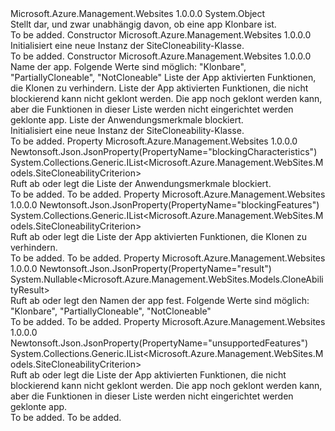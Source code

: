 <Type Name="SiteCloneability" FullName="Microsoft.Azure.Management.WebSites.Models.SiteCloneability">
  <TypeSignature Language="C#" Value="public class SiteCloneability" />
  <TypeSignature Language="ILAsm" Value=".class public auto ansi beforefieldinit SiteCloneability extends System.Object" />
  <TypeSignature Language="DocId" Value="T:Microsoft.Azure.Management.WebSites.Models.SiteCloneability" />
  <TypeSignature Language="VB.NET" Value="Public Class SiteCloneability" />
  <TypeSignature Language="F#" Value="type SiteCloneability = class" />
  <AssemblyInfo>
    <AssemblyName>Microsoft.Azure.Management.Websites</AssemblyName>
    <AssemblyVersion>1.0.0.0</AssemblyVersion>
  </AssemblyInfo>
  <Base>
    <BaseTypeName>System.Object</BaseTypeName>
  </Base>
  <Interfaces />
  <Docs>
    <summary>
            Stellt dar, und zwar unabhängig davon, ob eine app Klonbare ist.
            </summary>
    <remarks>To be added.</remarks>
  </Docs>
  <Members>
    <Member MemberName=".ctor">
      <MemberSignature Language="C#" Value="public SiteCloneability ();" />
      <MemberSignature Language="ILAsm" Value=".method public hidebysig specialname rtspecialname instance void .ctor() cil managed" />
      <MemberSignature Language="DocId" Value="M:Microsoft.Azure.Management.WebSites.Models.SiteCloneability.#ctor" />
      <MemberSignature Language="VB.NET" Value="Public Sub New ()" />
      <MemberType>Constructor</MemberType>
      <AssemblyInfo>
        <AssemblyName>Microsoft.Azure.Management.Websites</AssemblyName>
        <AssemblyVersion>1.0.0.0</AssemblyVersion>
      </AssemblyInfo>
      <Parameters />
      <Docs>
        <summary>
            Initialisiert eine neue Instanz der SiteCloneability-Klasse.
            </summary>
        <remarks>To be added.</remarks>
      </Docs>
    </Member>
    <Member MemberName=".ctor">
      <MemberSignature Language="C#" Value="public SiteCloneability (Nullable&lt;Microsoft.Azure.Management.WebSites.Models.CloneAbilityResult&gt; result = null, System.Collections.Generic.IList&lt;Microsoft.Azure.Management.WebSites.Models.SiteCloneabilityCriterion&gt; blockingFeatures = null, System.Collections.Generic.IList&lt;Microsoft.Azure.Management.WebSites.Models.SiteCloneabilityCriterion&gt; unsupportedFeatures = null, System.Collections.Generic.IList&lt;Microsoft.Azure.Management.WebSites.Models.SiteCloneabilityCriterion&gt; blockingCharacteristics = null);" />
      <MemberSignature Language="ILAsm" Value=".method public hidebysig specialname rtspecialname instance void .ctor(valuetype System.Nullable`1&lt;valuetype Microsoft.Azure.Management.WebSites.Models.CloneAbilityResult&gt; result, class System.Collections.Generic.IList`1&lt;class Microsoft.Azure.Management.WebSites.Models.SiteCloneabilityCriterion&gt; blockingFeatures, class System.Collections.Generic.IList`1&lt;class Microsoft.Azure.Management.WebSites.Models.SiteCloneabilityCriterion&gt; unsupportedFeatures, class System.Collections.Generic.IList`1&lt;class Microsoft.Azure.Management.WebSites.Models.SiteCloneabilityCriterion&gt; blockingCharacteristics) cil managed" />
      <MemberSignature Language="DocId" Value="M:Microsoft.Azure.Management.WebSites.Models.SiteCloneability.#ctor(System.Nullable{Microsoft.Azure.Management.WebSites.Models.CloneAbilityResult},System.Collections.Generic.IList{Microsoft.Azure.Management.WebSites.Models.SiteCloneabilityCriterion},System.Collections.Generic.IList{Microsoft.Azure.Management.WebSites.Models.SiteCloneabilityCriterion},System.Collections.Generic.IList{Microsoft.Azure.Management.WebSites.Models.SiteCloneabilityCriterion})" />
      <MemberSignature Language="VB.NET" Value="Public Sub New (Optional result As Nullable(Of CloneAbilityResult) = null, Optional blockingFeatures As IList(Of SiteCloneabilityCriterion) = null, Optional unsupportedFeatures As IList(Of SiteCloneabilityCriterion) = null, Optional blockingCharacteristics As IList(Of SiteCloneabilityCriterion) = null)" />
      <MemberSignature Language="F#" Value="new Microsoft.Azure.Management.WebSites.Models.SiteCloneability : Nullable&lt;Microsoft.Azure.Management.WebSites.Models.CloneAbilityResult&gt; * System.Collections.Generic.IList&lt;Microsoft.Azure.Management.WebSites.Models.SiteCloneabilityCriterion&gt; * System.Collections.Generic.IList&lt;Microsoft.Azure.Management.WebSites.Models.SiteCloneabilityCriterion&gt; * System.Collections.Generic.IList&lt;Microsoft.Azure.Management.WebSites.Models.SiteCloneabilityCriterion&gt; -&gt; Microsoft.Azure.Management.WebSites.Models.SiteCloneability" Usage="new Microsoft.Azure.Management.WebSites.Models.SiteCloneability (result, blockingFeatures, unsupportedFeatures, blockingCharacteristics)" />
      <MemberType>Constructor</MemberType>
      <AssemblyInfo>
        <AssemblyName>Microsoft.Azure.Management.Websites</AssemblyName>
        <AssemblyVersion>1.0.0.0</AssemblyVersion>
      </AssemblyInfo>
      <Parameters>
        <Parameter Name="result" Type="System.Nullable&lt;Microsoft.Azure.Management.WebSites.Models.CloneAbilityResult&gt;" />
        <Parameter Name="blockingFeatures" Type="System.Collections.Generic.IList&lt;Microsoft.Azure.Management.WebSites.Models.SiteCloneabilityCriterion&gt;" />
        <Parameter Name="unsupportedFeatures" Type="System.Collections.Generic.IList&lt;Microsoft.Azure.Management.WebSites.Models.SiteCloneabilityCriterion&gt;" />
        <Parameter Name="blockingCharacteristics" Type="System.Collections.Generic.IList&lt;Microsoft.Azure.Management.WebSites.Models.SiteCloneabilityCriterion&gt;" />
      </Parameters>
      <Docs>
        <param name="result">Name der app. Folgende Werte sind möglich: "Klonbare", "PartiallyCloneable", "NotCloneable"</param>
        <param name="blockingFeatures">Liste der App aktivierten Funktionen, die Klonen zu verhindern.</param>
        <param name="unsupportedFeatures">Liste der App aktivierten Funktionen, die nicht blockierend kann nicht geklont werden. Die app noch geklont werden kann, aber die Funktionen in dieser Liste werden nicht eingerichtet werden geklonte app.</param>
        <param name="blockingCharacteristics">Liste der Anwendungsmerkmale blockiert.</param>
        <summary>
            Initialisiert eine neue Instanz der SiteCloneability-Klasse.
            </summary>
        <remarks>To be added.</remarks>
      </Docs>
    </Member>
    <Member MemberName="BlockingCharacteristics">
      <MemberSignature Language="C#" Value="public System.Collections.Generic.IList&lt;Microsoft.Azure.Management.WebSites.Models.SiteCloneabilityCriterion&gt; BlockingCharacteristics { get; set; }" />
      <MemberSignature Language="ILAsm" Value=".property instance class System.Collections.Generic.IList`1&lt;class Microsoft.Azure.Management.WebSites.Models.SiteCloneabilityCriterion&gt; BlockingCharacteristics" />
      <MemberSignature Language="DocId" Value="P:Microsoft.Azure.Management.WebSites.Models.SiteCloneability.BlockingCharacteristics" />
      <MemberSignature Language="VB.NET" Value="Public Property BlockingCharacteristics As IList(Of SiteCloneabilityCriterion)" />
      <MemberSignature Language="F#" Value="member this.BlockingCharacteristics : System.Collections.Generic.IList&lt;Microsoft.Azure.Management.WebSites.Models.SiteCloneabilityCriterion&gt; with get, set" Usage="Microsoft.Azure.Management.WebSites.Models.SiteCloneability.BlockingCharacteristics" />
      <MemberType>Property</MemberType>
      <AssemblyInfo>
        <AssemblyName>Microsoft.Azure.Management.Websites</AssemblyName>
        <AssemblyVersion>1.0.0.0</AssemblyVersion>
      </AssemblyInfo>
      <Attributes>
        <Attribute>
          <AttributeName>Newtonsoft.Json.JsonProperty(PropertyName="blockingCharacteristics")</AttributeName>
        </Attribute>
      </Attributes>
      <ReturnValue>
        <ReturnType>System.Collections.Generic.IList&lt;Microsoft.Azure.Management.WebSites.Models.SiteCloneabilityCriterion&gt;</ReturnType>
      </ReturnValue>
      <Docs>
        <summary>
            Ruft ab oder legt die Liste der Anwendungsmerkmale blockiert.
            </summary>
        <value>To be added.</value>
        <remarks>To be added.</remarks>
      </Docs>
    </Member>
    <Member MemberName="BlockingFeatures">
      <MemberSignature Language="C#" Value="public System.Collections.Generic.IList&lt;Microsoft.Azure.Management.WebSites.Models.SiteCloneabilityCriterion&gt; BlockingFeatures { get; set; }" />
      <MemberSignature Language="ILAsm" Value=".property instance class System.Collections.Generic.IList`1&lt;class Microsoft.Azure.Management.WebSites.Models.SiteCloneabilityCriterion&gt; BlockingFeatures" />
      <MemberSignature Language="DocId" Value="P:Microsoft.Azure.Management.WebSites.Models.SiteCloneability.BlockingFeatures" />
      <MemberSignature Language="VB.NET" Value="Public Property BlockingFeatures As IList(Of SiteCloneabilityCriterion)" />
      <MemberSignature Language="F#" Value="member this.BlockingFeatures : System.Collections.Generic.IList&lt;Microsoft.Azure.Management.WebSites.Models.SiteCloneabilityCriterion&gt; with get, set" Usage="Microsoft.Azure.Management.WebSites.Models.SiteCloneability.BlockingFeatures" />
      <MemberType>Property</MemberType>
      <AssemblyInfo>
        <AssemblyName>Microsoft.Azure.Management.Websites</AssemblyName>
        <AssemblyVersion>1.0.0.0</AssemblyVersion>
      </AssemblyInfo>
      <Attributes>
        <Attribute>
          <AttributeName>Newtonsoft.Json.JsonProperty(PropertyName="blockingFeatures")</AttributeName>
        </Attribute>
      </Attributes>
      <ReturnValue>
        <ReturnType>System.Collections.Generic.IList&lt;Microsoft.Azure.Management.WebSites.Models.SiteCloneabilityCriterion&gt;</ReturnType>
      </ReturnValue>
      <Docs>
        <summary>
            Ruft ab oder legt die Liste der App aktivierten Funktionen, die Klonen zu verhindern.
            </summary>
        <value>To be added.</value>
        <remarks>To be added.</remarks>
      </Docs>
    </Member>
    <Member MemberName="Result">
      <MemberSignature Language="C#" Value="public Nullable&lt;Microsoft.Azure.Management.WebSites.Models.CloneAbilityResult&gt; Result { get; set; }" />
      <MemberSignature Language="ILAsm" Value=".property instance valuetype System.Nullable`1&lt;valuetype Microsoft.Azure.Management.WebSites.Models.CloneAbilityResult&gt; Result" />
      <MemberSignature Language="DocId" Value="P:Microsoft.Azure.Management.WebSites.Models.SiteCloneability.Result" />
      <MemberSignature Language="VB.NET" Value="Public Property Result As Nullable(Of CloneAbilityResult)" />
      <MemberSignature Language="F#" Value="member this.Result : Nullable&lt;Microsoft.Azure.Management.WebSites.Models.CloneAbilityResult&gt; with get, set" Usage="Microsoft.Azure.Management.WebSites.Models.SiteCloneability.Result" />
      <MemberType>Property</MemberType>
      <AssemblyInfo>
        <AssemblyName>Microsoft.Azure.Management.Websites</AssemblyName>
        <AssemblyVersion>1.0.0.0</AssemblyVersion>
      </AssemblyInfo>
      <Attributes>
        <Attribute>
          <AttributeName>Newtonsoft.Json.JsonProperty(PropertyName="result")</AttributeName>
        </Attribute>
      </Attributes>
      <ReturnValue>
        <ReturnType>System.Nullable&lt;Microsoft.Azure.Management.WebSites.Models.CloneAbilityResult&gt;</ReturnType>
      </ReturnValue>
      <Docs>
        <summary>
            Ruft ab oder legt den Namen der app fest. Folgende Werte sind möglich: "Klonbare", "PartiallyCloneable", "NotCloneable"
            </summary>
        <value>To be added.</value>
        <remarks>To be added.</remarks>
      </Docs>
    </Member>
    <Member MemberName="UnsupportedFeatures">
      <MemberSignature Language="C#" Value="public System.Collections.Generic.IList&lt;Microsoft.Azure.Management.WebSites.Models.SiteCloneabilityCriterion&gt; UnsupportedFeatures { get; set; }" />
      <MemberSignature Language="ILAsm" Value=".property instance class System.Collections.Generic.IList`1&lt;class Microsoft.Azure.Management.WebSites.Models.SiteCloneabilityCriterion&gt; UnsupportedFeatures" />
      <MemberSignature Language="DocId" Value="P:Microsoft.Azure.Management.WebSites.Models.SiteCloneability.UnsupportedFeatures" />
      <MemberSignature Language="VB.NET" Value="Public Property UnsupportedFeatures As IList(Of SiteCloneabilityCriterion)" />
      <MemberSignature Language="F#" Value="member this.UnsupportedFeatures : System.Collections.Generic.IList&lt;Microsoft.Azure.Management.WebSites.Models.SiteCloneabilityCriterion&gt; with get, set" Usage="Microsoft.Azure.Management.WebSites.Models.SiteCloneability.UnsupportedFeatures" />
      <MemberType>Property</MemberType>
      <AssemblyInfo>
        <AssemblyName>Microsoft.Azure.Management.Websites</AssemblyName>
        <AssemblyVersion>1.0.0.0</AssemblyVersion>
      </AssemblyInfo>
      <Attributes>
        <Attribute>
          <AttributeName>Newtonsoft.Json.JsonProperty(PropertyName="unsupportedFeatures")</AttributeName>
        </Attribute>
      </Attributes>
      <ReturnValue>
        <ReturnType>System.Collections.Generic.IList&lt;Microsoft.Azure.Management.WebSites.Models.SiteCloneabilityCriterion&gt;</ReturnType>
      </ReturnValue>
      <Docs>
        <summary>
            Ruft ab oder legt die Liste der App aktivierten Funktionen, die nicht blockierend kann nicht geklont werden. Die app noch geklont werden kann, aber die Funktionen in dieser Liste werden nicht eingerichtet werden geklonte app.
            </summary>
        <value>To be added.</value>
        <remarks>To be added.</remarks>
      </Docs>
    </Member>
  </Members>
</Type>